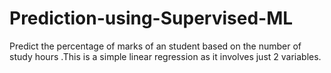# Prediction-using-Supervised-ML
Predict the percentage of marks of an student based on the number of study hours .This is a simple linear regression as it involves just 2 variables.


